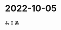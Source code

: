 # 2022-10-05

共 0 条

<!-- BEGIN WEIBO -->
<!-- 最后更新时间 Wed Oct 05 2022 15:30:58 GMT+0800 (China Standard Time) -->

<!-- END WEIBO -->
